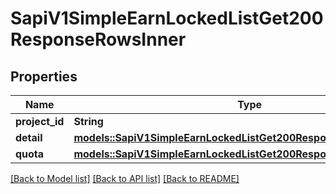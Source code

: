 # SapiV1SimpleEarnLockedListGet200ResponseRowsInner

## Properties

Name | Type | Description | Notes
------------ | ------------- | ------------- | -------------
**project_id** | **String** |  | 
**detail** | [**models::SapiV1SimpleEarnLockedListGet200ResponseRowsInnerDetail**](_sapi_v1_simple_earn_locked_list_get_200_response_rows_inner_detail.md) |  | 
**quota** | [**models::SapiV1SimpleEarnLockedListGet200ResponseRowsInnerQuota**](_sapi_v1_simple_earn_locked_list_get_200_response_rows_inner_quota.md) |  | 

[[Back to Model list]](../README.md#documentation-for-models) [[Back to API list]](../README.md#documentation-for-api-endpoints) [[Back to README]](../README.md)


